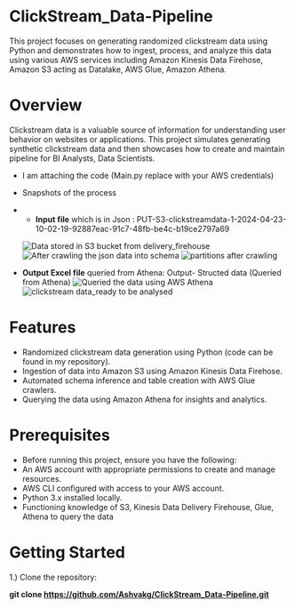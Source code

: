 # ClickStream_Data-Pipeline

This project focuses on generating randomized clickstream data using Python and demonstrates how to ingest, process, and analyze this data using various AWS services including Amazon Kinesis Data Firehose, Amazon S3 acting as Datalake, AWS Glue, Amazon Athena.

# Overview

Clickstream data is a valuable source of information for understanding user behavior on websites or applications. This project simulates generating synthetic clickstream data and then showcases how to create and maintain pipeline for BI Analysts, Data Scientists.

- I am attaching the code (Main.py replace with your AWS credentials)
- Snapshots of the process
- - **Input file** which is in Json : PUT-S3-clickstreamdata-1-2024-04-23-10-02-19-92887eac-91c7-48fb-be4c-b19ce2797a69
    
  ![Data stored in S3 bucket from delivery_firehouse](https://github.com/Ashvakg/ClickStream_Data-Pipeline/assets/83398283/fb0c352c-bf58-4a8d-82d8-d2c428e633eb)
  ![After crawling the json data into schema](https://github.com/Ashvakg/ClickStream_Data-Pipeline/assets/83398283/fd0e4bbf-64a5-4113-a73b-d22ee9853ed1)
  ![partitions after crawling](https://github.com/Ashvakg/ClickStream_Data-Pipeline/assets/83398283/bf02aee3-33b8-4d4f-aabe-7f5c77d2fb60)


- **Output Excel file** queried from Athena: Output- Structed data (Queried from Athena)
  ![Queried the data using AWS Athena](https://github.com/Ashvakg/ClickStream_Data-Pipeline/assets/83398283/11ca8d32-1334-4f66-8217-e3192a55b8ab)
  ![clickstream data_ready to be analysed](https://github.com/Ashvakg/ClickStream_Data-Pipeline/assets/83398283/6e235926-1eca-4c68-979c-1049c4877eb7)



# Features

- Randomized clickstream data generation using Python (code can be found in my repository).
- Ingestion of data into Amazon S3 using Amazon Kinesis Data Firehose.
- Automated schema inference and table creation with AWS Glue crawlers.
- Querying the data using Amazon Athena for insights and analytics.

# Prerequisites

- Before running this project, ensure you have the following:
- An AWS account with appropriate permissions to create and manage resources.
- AWS CLI configured with access to your AWS account.
- Python 3.x installed locally.
- Functioning knowledge of S3, Kinesis Data Delivery Firehouse, Glue, Athena to query the data

# Getting Started

1.) Clone the repository:

**git clone https://github.com/Ashvakg/ClickStream_Data-Pipeline.git**



